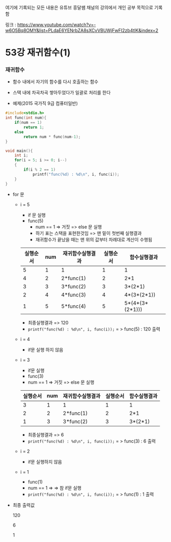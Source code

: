 여기에 기록되는 모든 내용은 유튜브 흥달쌤 채널의 강의에서 개인 공부 목적으로 기록함

링크 : https://www.youtube.com/watch?v=-w6O5Bq8OMY&list=PLdaE6YENrbZA8sXCvVBUWjFwFI2zb4tlK&index=2

# 53강 재귀함수(1)

### 재귀함수

- 함수 내에서 자기의 함수를 다시 호출하는 함수
- 스택 내에 차곡차곡 쌓아두었다가 일괄로 처리를 한다

- 예제(2015 국가직 9급 컴퓨터일반)

```c
#include<stdio.h>
int func(int num){
    if(num == 1)
        return 1;
    else
        return num * func(num-1);
}

void main(){
    int i;
    for(i = 5; i >= 0; i--)
    {
        if(i % 2 == 1)
            printf("func(%d) : %d\n", i, func(i));
    }
}
```

- for 문

  - i = 5

    - if 문 실행
    - func(5)
      - num == 1 => 거짓 => else 문 실행
      - 하기 표는 스택을 표현한것임 => 맨 밑이 첫번째 실행결과
      - 재귀함수가 끝났을 때는 맨 위의 값부터 차례대로 계산이 수행됨

    | 실행순서 | num  | 재귀함수실행결과 | 실행순서 | 함수실행결과       |
    | -------- | ---- | ---------------- | -------- | ------------------ |
    | 5        | 1    | 1                | 1        | 1                  |
    | 4        | 2    | 2*func(1)        | 2        | 2*1                |
    | 3        | 3    | 3*func(2)        | 3        | 3*(2\*1)           |
    | 2        | 4    | 4*func(3)        | 4        | 4*(3\*(2\*1))      |
    | 1        | 5    | 5*func(4)        | 5        | 5*(4\*(3\*(2\*1))) |

    - 최종실행결과 => 120
    - `printf("func(%d) : %d\n", i, func(i));` = > func(5) : 120 출력

  - i = 4

    - if문 실행 하지 않음

  - i = 3

    - if문 실행
    - func(3)
    - num == 1 => 거짓 => else 문 실행

    | 실행순서 | num  | 재귀함수실행결과 | 실행순서 | 함수실행결과 |
    | -------- | ---- | ---------------- | -------- | ------------ |
    | 3        | 1    | 1                | 1        | 1            |
    | 2        | 2    | 2*func(1)        | 2        | 2*1          |
    | 1        | 3    | 3*func(2)        | 3        | 3*(2\*1)     |

    - 최종실행결과 => 6
    - `printf("func(%d) : %d\n", i, func(i));` = > func(3) : 6 출력

  - i = 2

    - if문 실행하지 않음

  - i = 1

    - func(1)
    - num == 1 =>  => 참 if문 실행
    - `printf("func(%d) : %d\n", i, func(i));` = > func(1) : 1 출력

- 최종 출력값

  120

  6

  1